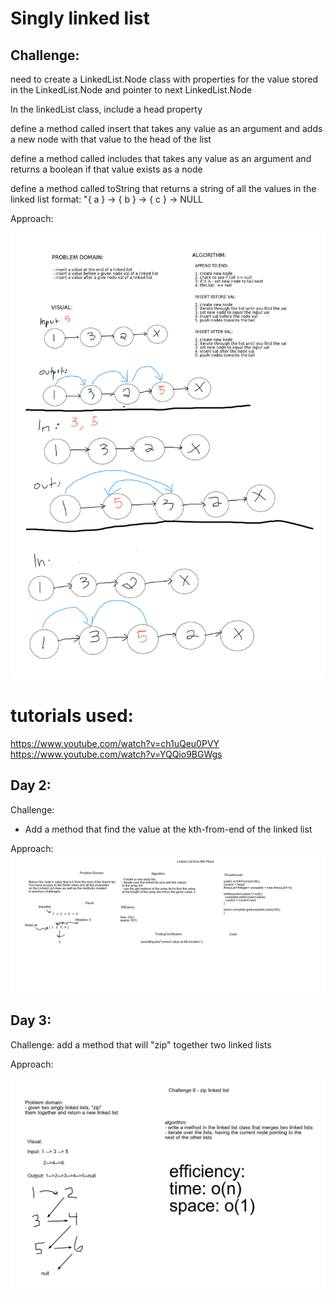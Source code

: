 # Singly linked list

## Challenge:

need to create a LinkedList.Node class with properties for the value stored in the LinkedList.Node and pointer to next LinkedList.Node

In the linkedList class, include a head property

define a method called insert that takes any value as an argument and adds a new node with that value to the head of the list

define a method called includes that takes any value as an argument and returns a boolean if that value exists as a node

 define a method called toString that returns a string of all the values in the linked list
format: "{ a } -> { b } -> { c } -> NULL

Approach:

![whiteboard image](aww-board.png)

# tutorials used: 
https://www.youtube.com/watch?v=ch1uQeu0PVY
https://www.youtube.com/watch?v=YQQio9BGWgs

## Day 2: 

Challenge: 
- Add a method that find the value at the kth-from-end of the linked list

Approach: 
![whiteboard image](aww-board2.png)

## Day 3:

Challenge: add a method that will "zip" together two linked lists

Approach:

![whiteboard img](aww-board3.png)

